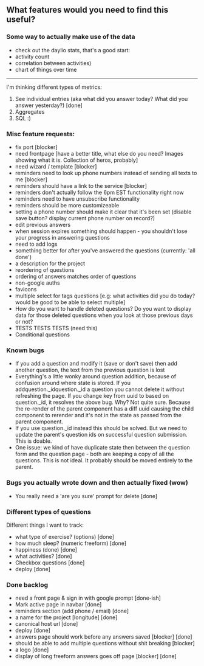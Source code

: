 ## What features would you need to find this useful?

### Some way to actually make use of the data

- check out the daylio stats, that's a good start:
- activity count
- correlation between activities)
- chart of things over time

----

I'm thinking different types of metrics:

1. See individual entries (aka what did you answer today? What did you answer yesterday?) [done]
2. Aggregates
3. SQL :)

### Misc feature requests:

- fix port [blocker]
- need frontpage [have a better title, what else do you need? Images showing what it is. Collection of heros, probably]
- need wizard / template [blocker]
- reminders need to look up phone numbers instead of sending all texts to me [blocker]
- reminders should have a link to the service [blocker]
- reminders don't actually follow the 6pm EST functionality right now
- reminders need to have unsubscribe functionality
- reminders should be more customizeable
- setting a phone number should make it clear that it's been set (disable save button? display current phone number on record?)
- edit previous answers
- when session expires something should happen - you shouldn't lose your progress in answering questions
- need to add logs
- something better for after you've answered the questions (currently: 'all done')
- a description for the project
- reordering of questions
- ordering of answers matches order of questions
- non-google auths
- favicons
- multiple select for tags questions [e.g: what activities did you do today? would be good to be able to select multiple]
- How do you want to handle deleted questions? Do you want to display data for those deleted questions when you look at those previous days or not?
- TESTS TESTS TESTS (need this)
- Conditional questions

### Known bugs

- If you add a question and modify it (save or don't save) then add another question, the text from the previous question is lost
- Everything's a little wonky around question addition, because of confusion around where state is stored. If you addquestion._idquestion._id a question you cannot delete it without refreshing the page. If you change key from uuid to based on question._id, it resolves the above bug. Why? Not quite sure. Because the re-render of the parent component has a diff uuid causing the child component to rerender and it's not in the state as passed from the parent component.
- If you use question._id instead this should be solved. But we need to update the parent's question ids on successful question submission. This is doable.
- One issue: we kind of have duplicate state then between the question form and the question page - both are keeping a copy of all the questions. This is not ideal. It probably should be moved entirely to the parent.

### Bugs you actually wrote down and then actually fixed (wow)

- You really need a 'are you sure' prompt for delete [done]

### Different types of questions

Different things I want to track:

- what type of exercise? (options) [done]
- how much sleep? (numeric freeform) [done]
- happiness (done) [done]
- what activities? [done]
- Checkbox questions [done]
- deploy [done]

### Done backlog
- need a front page & sign in with google prompt [done-ish]
- Mark active page in navbar [done]
- reminders section (add phone / email) [done]
- a name for the project [longitude] [done]
- canonical host url [done]
- deploy [done]
- answers page should work before any answers saved [blocker] [done]
- should be able to add multiple questions without shit breaking [blocker]
- a logo [done]
- display of long freeform answers goes off page [blocker] [done]
